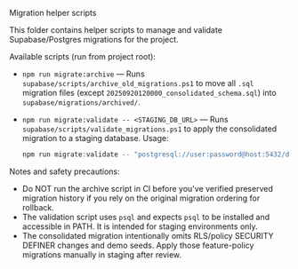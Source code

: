 Migration helper scripts

This folder contains helper scripts to manage and validate Supabase/Postgres migrations for the project.

Available scripts (run from project root):

- `npm run migrate:archive` — Runs `supabase/scripts/archive_old_migrations.ps1` to move all `.sql` migration files (except `20250920120000_consolidated_schema.sql`) into `supabase/migrations/archived/`.

- `npm run migrate:validate -- <STAGING_DB_URL>` — Runs `supabase/scripts/validate_migrations.ps1` to apply the consolidated migration to a staging database. Usage:

  ```powershell
  npm run migrate:validate -- "postgresql://user:password@host:5432/dbname"
  ```

Notes and safety precautions:
- Do NOT run the archive script in CI before you've verified preserved migration history if you rely on the original migration ordering for rollback.
- The validation script uses `psql` and expects `psql` to be installed and accessible in PATH. It is intended for staging environments only.
- The consolidated migration intentionally omits RLS/policy SECURITY DEFINER changes and demo seeds. Apply those feature-policy migrations manually in staging after review.
